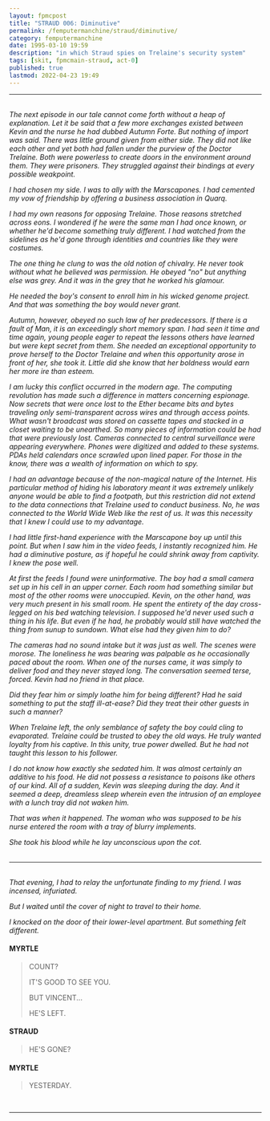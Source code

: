 ```yaml
---
layout: fpmcpost
title: "STRAUD 006: Diminutive"
permalink: /femputermanchine/straud/diminutive/
category: femputermanchine
date: 1995-03-10 19:59
description: "in which Straud spies on Trelaine's security system"
tags: [skit, fpmcmain-straud, act-0]
published: true
lastmod: 2022-04-23 19:49
---
```

[//]: # (  4/23/22  -added)

*****
<br><i>The next episode in our tale cannot come forth without a heap of explanation. Let it be said that a few more exchanges existed between Kevin and the nurse he had dubbed Autumn Forte. But nothing of import was said. There was little ground given from either side. They did not like each other and yet both had fallen under the purview of the Doctor Trelaine. Both were powerless to create doors in the environment around them. They were prisoners. They struggled against their bindings at every possible weakpoint.</i>

<i>I had chosen my side. I was to ally with the Marscapones. I had cemented my vow of friendship by offering a business association in Quarq.</i>

<i>I had my own reasons for opposing Trelaine. Those reasons stretched across eons. I wondered if he were the same man I had once known, or whether he'd become something truly different. I had watched from the sidelines as he'd gone through identities and countries like they were costumes.</i>

<i>The one thing he clung to was the old notion of chivalry. He never took without what he believed was permission. He obeyed "no" but anything else was grey. And it was in the grey that he worked his glamour.</i>

<i>He needed the boy's consent to enroll him in his wicked genome project. And that was something the boy would never grant.</i>

<i>Autumn, however, obeyed no such law of her predecessors. If there is a fault of Man, it is an exceedingly short memory span. I had seen it time and time again, young people eager to repeat the lessons others have learned but were kept secret from them. She needed an exceptional opportunity to prove herself to the Doctor Trelaine and when this opportunity arose in front of her, she took it. Little did she know that her boldness would earn her more ire than esteem.</i>

<i>I am lucky this conflict occurred in the modern age. The computing revolution has made such a difference in matters concerning espionage. Now secrets that were once lost to the Ether became bits and bytes traveling only semi-transparent across wires and through access points. What wasn't broadcast was stored on cassette tapes and stacked in a closet waiting to be unearthed. So many pieces of information could be had that were previously lost. Cameras connected to central surveillance were appearing everywhere. Phones were digitized and added to these systems. PDAs held calendars once scrawled upon lined paper. For those in the know, there was a wealth of information on which to spy.</i>

<i>I had an advantage because of the non-magical nature of the Internet. His particular method of hiding his laboratory meant it was extremely unlikely anyone would be able to find a footpath, but this restriction did not extend to the data connections that Trelaine used to conduct business. No, he was connected to the World Wide Web like the rest of us. It was this necessity that I knew I could use to my advantage.</i>

<i>I had little first-hand experience with the Marscapone boy up until this point. But when I saw him in the video feeds, I instantly recognized him. He had a diminutive posture, as if hopeful he could shrink away from captivity. I knew the pose well.</i>

<i>At first the feeds I found were uninformative. The boy had a small camera set up in his cell in an upper corner. Each room had something similar but most of the other rooms were unoccupied. Kevin, on the other hand, was very much present in his small room. He spent the entirety of the day cross-legged on his bed watching television. I supposed he'd never used such a thing in his life. But even if he had, he probably would still have watched the thing from sunup to sundown. What else had they given him to do?</i>

<i>The cameras had no sound intake but it was just as well. The scenes were morose. The loneliness he was bearing was palpable as he occasionally paced about the room. When one of the nurses came, it was simply to deliver food and they never stayed long. The conversation seemed terse, forced. Kevin had no friend in that place.</i>

<i>Did they fear him or simply loathe him for being different? Had he said something to put the staff ill-at-ease? Did they treat their other guests in such a manner?</i>

<i>When Trelaine left, the only semblance of safety the boy could cling to evaporated. Trelaine could be trusted to obey the old ways. He truly wanted loyalty from his captive. In this unity, true power dwelled. But he had not taught this lesson to his follower.</i>

<i>I do not know how exactly she sedated him. It was almost certainly an additive to his food. He did not possess a resistance to poisons like others of our kind. All of a sudden, Kevin was sleeping during the day. And it seemed a deep, dreamless sleep wherein even the intrusion of an employee with a lunch tray did not waken him.</i>

<i>That was when it happened. The woman who was supposed to be his nurse entered the room with a tray of blurry implements.</i>

<i>She took his blood while he lay unconscious upon the cot.</i>
<br><br>

*****
<br><i>That evening, I had to relay the unfortunate finding to my friend. I was incensed, infuriated.</i>

<i>But I waited until the cover of night to travel to their home.</i>

<i>I knocked on the door of their lower-level apartment. But something felt different.</i>

#### MYRTLE

> COUNT? 
> 
> IT'S GOOD TO SEE YOU. 
> 
> BUT VINCENT...
> 
> HE'S LEFT.

#### STRAUD

> HE'S GONE?

#### MYRTLE

> YESTERDAY.

<BR>

*****
